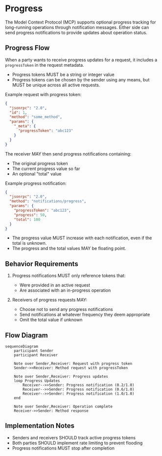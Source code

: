 # Progress

The Model Context Protocol (MCP) supports optional progress tracking for long-running operations through notification messages. Either side can send progress notifications to provide updates about operation status.

## Progress Flow

When a party wants to receive progress updates for a request, it includes a `progressToken` in the request metadata.

- Progress tokens MUST be a string or integer value
- Progress tokens can be chosen by the sender using any means, but MUST be unique across all active requests.

Example request with progress token:
```json
{
  "jsonrpc": "2.0",
  "id": 1,
  "method": "some_method",
  "params": {
    "_meta": {
      "progressToken": "abc123"
    }
  }
}
```

The receiver MAY then send progress notifications containing:
- The original progress token
- The current progress value so far
- An optional "total" value

Example progress notification:
```json
{
  "jsonrpc": "2.0",
  "method": "notifications/progress",
  "params": {
    "progressToken": "abc123",
    "progress": 50,
    "total": 100
  }
}
```

- The progress value MUST increase with each notification, even if the total is unknown.
- The progress and the total values MAY be floating point.

## Behavior Requirements

1. Progress notifications MUST only reference tokens that:
   - Were provided in an active request
   - Are associated with an in-progress operation

2. Receivers of progress requests MAY:
   - Choose not to send any progress notifications
   - Send notifications at whatever frequency they deem appropriate
   - Omit the total value if unknown

## Flow Diagram

```mermaid
sequenceDiagram
    participant Sender
    participant Receiver

    Note over Sender,Receiver: Request with progress token
    Sender->>Receiver: Method request with progressToken

    Note over Sender,Receiver: Progress updates
    loop Progress Updates
        Receiver-->>Sender: Progress notification (0.2/1.0)
        Receiver-->>Sender: Progress notification (0.6/1.0)
        Receiver-->>Sender: Progress notification (1.0/1.0)
    end

    Note over Sender,Receiver: Operation complete
    Receiver->>Sender: Method response
```

## Implementation Notes

- Senders and receivers SHOULD track active progress tokens
- Both parties SHOULD implement rate limiting to prevent flooding
- Progress notifications MUST stop after completion
